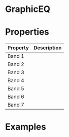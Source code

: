 # GraphicEQ


# Properties


| Property | Description| 
| -------- | -----------|
| Band 1 |  |
| Band 2 |  |
| Band 3 |  |
| Band 4 |  |
| Band 5 |  |
| Band 6 |  |
| Band 7 |  |




# Examples
